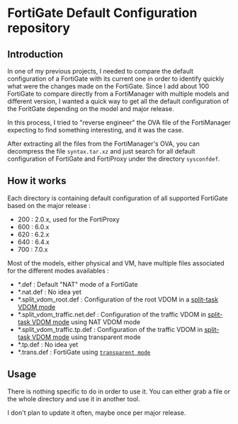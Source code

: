 # FortiGate Default Configuration repository

## Introduction

In one of my previous projects, I needed to compare the default configuration of a FortiGate with its current one in order to identify quickly what were the changes made on the FortiGate.
Since I add about 100 FortiGate to compare directly from a FortiManager with multiple models and different version, I wanted a quick way to get all the default configuration of the ForitGate depending on the model and major release.

In this process, I tried to "reverse engineer" the OVA file of the FortiManager expecting to find something interesting, and it was the case.

After extracting all the files from the FortiManager's OVA, you can decompress the file `syntax.tar.xz` and just search for all default configuration of FortiGate and FortiProxy under the directory `sysconfdef`.

## How it works

Each directory is containing default configuration of all supported FortiGate based on the major release :
- 200 : 2.0.x, used for the FortiProxy
- 600 : 6.0.x
- 620 : 6.2.x
- 640 : 6.4.x
- 700 : 7.0.x

Most of the models, either physical and VM, have multiple files associated for the different modes availables :
- *.def : Default "NAT" mode of a FortiGate
- *.nat.def : No idea yet
- *.split_vdom_root.def : Configuration of the root VDOM in a [split-task VDOM mode](https://community.fortinet.com/t5/FortiGate/Technical-Tip-Configuring-split-task-VDOM-mode-With-Fortinet/ta-p/193495?externalId=FD48617)
- *.split_vdom_traffic.net.def : Configuration of the traffic VDOM in [split-task VDOM mode](https://community.fortinet.com/t5/FortiGate/Technical-Tip-Configuring-split-task-VDOM-mode-With-Fortinet/ta-p/193495?externalId=FD48617) using NAT VDOM mode
- *.split_vdom_traffic.tp.def : Configuration of the traffic VDOM in [split-task VDOM mode](https://community.fortinet.com/t5/FortiGate/Technical-Tip-Configuring-split-task-VDOM-mode-With-Fortinet/ta-p/193495?externalId=FD48617) using transparent mode
- *.tp.def : No idea yet
- *.trans.def : FortiGate using [`transparent mode`](https://community.fortinet.com/t5/FortiGate/Technical-Note-Configure-a-FortiGate-unit-in-Transparent-mode/ta-p/194458)


## Usage

There is nothing specific to do in order to use it. You can either grab a file or the whole directory and use it in another tool.

I don't plan to update it often, maybe once per major release.
